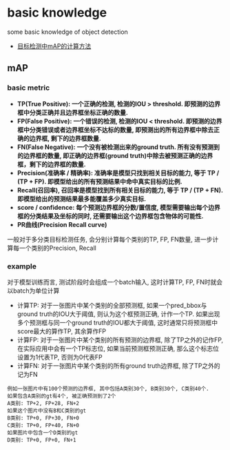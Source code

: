 # basic knowledge
some basic knowledge of object detection

- [目标检测中mAP的计算方法](https://zhuanlan.zhihu.com/p/94597205)

## mAP
### basic metric
- __TP(True Positive): 一个正确的检测, 检测的IOU > threshold. 即预测的边界框中分类正确并且边界框坐标正确的数量.__
- __FP(False Positive): 一个错误的检测, 检测的IOU < threshold. 即预测的边界框中分类错误或者边界框坐标不达标的数量, 即预测出的所有边界框中除去正确的边界框, 剩下的边界框数量.__
- __FN(False Negative): 一个没有被检测出来的ground truth. 所有没有预测到的边界框的数量, 即正确的边界框(ground truth)中除去被预测正确的边界框，剩下的边界框的数量.__
- __Precision(准确率 / 精确率): 准确率是模型只找到相关目标的能力, 等于 TP / (TP + FP). 即模型给出的所有预测结果中命中真实目标的比例.__
- __Recall(召回率), 召回率是模型找到所有相关目标的能力, 等于 TP / (TP + FN). 即模型给出的预测结果最多能覆盖多少真实目标.__
- __score / confidence: 每个预测边界框的分数/置信度, 模型需要输出每个边界框的分类结果及坐标的同时, 还需要输出这个边界框包含物体的可能性.__
- __PR曲线(Precision Recall curve)__


一般对于多分类目标检测任务, 会分别计算每个类别的TP, FP, FN数量, 进一步计算每一个类别的Precision, Recall
### example
对于模型训练而言, 测试阶段时会组成一个batch输入, 这时计算TP, FP, FN时就会以batch为单位计算

- 计算TP: 对于一张图片中某个类别的全部预测框, 如果一个pred_bbox与ground truth的IOU大于阈值, 则认为这个框预测正确, 计作一个TP. 如果出现多个预测框与同一个ground truth的IOU都大于阈值, 这时通常只将预测框中score最大的算作TP, 其余算作FP
- 计算FP: 对于一张图片中某个类别的所有预测的边界框, 除了TP之外的记作FP, 在实际应用中会有一个TP标志位, 如果当前预测框预测正确, 那么这个标志位设置为1代表TP, 否则为0代表FP
- 计算FN: 对于一张图片中某个类别的所有ground truth边界框, 除了TP之外的记为FN

```
例如一张图片中有100个预测的边界框, 其中包括A类别30个, B类别30个, C类别40个. 
如果包含A类别的gt有4个, 被正确预测到了2个
A类别: TP+2, FP+28, FN+2
如果这个图片中没有B和C类别的gt
B类别: TP+0, FP+30, FN+0
C类别: TP+0, FP+40, FN+0
如果图片中包含一个D类别的gt
D类别: TP+0, FP+0, FN+1
```
